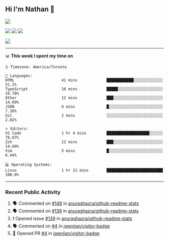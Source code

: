 ## Hi I'm Nathan 👋

![](https://visitor-badge.laobi.icu/badge?page_id=nathan13888.visiter.badge)

[![](https://img.shields.io/badge/OS-Ubuntu-blue?style=flat-square&logo=ubuntu&logoColor=white)](https://en.wikipedia.org/wiki/Linux)
[![](https://img.shields.io/badge/Editor-VSCodeInsiders-blue?style=flat-square&logo=visual-studio-code&logoColor=white)](https://code.visualstudio.com/)
[![](https://img.shields.io/badge/Editor-Neovim-blue?style=flat-square&logo=vim&logoColor=white)](https://github.com/neovim/neovim)

![](https://github-readme-stats.vercel.app/api?username=Nathan13888&show_icons=true&theme=dracula&hide=["stars"]&count_private=true)

<!--![](https://github-readme-stats.vercel.app/api/top-langs/?username=Nathan13888)-->

---

<!--### 📊 Weekly Development Breakdown-->
<!--START_SECTION:waka-->
📊 **This week I spent my time on** 

```text
⌚︎ Timezone: America/Toronto

💬 Languages: 
HTML                     41 mins             ████████████░░░░░░░░░░░░░   51.2% 
TypeScript               16 mins             █████░░░░░░░░░░░░░░░░░░░░   19.78% 
Other                    12 mins             ███░░░░░░░░░░░░░░░░░░░░░░   14.69% 
JSON                     6 mins              █░░░░░░░░░░░░░░░░░░░░░░░░   7.38% 
Git                      2 mins              ░░░░░░░░░░░░░░░░░░░░░░░░░   2.82%

🔥 Editors: 
VS Code                  1 hr 4 mins         ███████████████████░░░░░░   78.87% 
Zsh                      12 mins             ███░░░░░░░░░░░░░░░░░░░░░░   14.69% 
Vim                      5 mins              █░░░░░░░░░░░░░░░░░░░░░░░░   6.44%

💻 Operating Systems: 
Linux                    1 hr 21 mins        █████████████████████████   100.0%

```


<!--END_SECTION:waka-->

---

### Recent Public Activity

<!--START_SECTION:activity-->
1. 🗣 Commented on [#148](https://github.com//anuraghazra/github-readme-stats/issues/148) in [anuraghazra/github-readme-stats](https://github.com//anuraghazra/github-readme-stats)
2. 🗣 Commented on [#139](https://github.com//anuraghazra/github-readme-stats/issues/139) in [anuraghazra/github-readme-stats](https://github.com//anuraghazra/github-readme-stats)
3. ❗️ Opened issue [#139](https://github.com//anuraghazra/github-readme-stats/issues/139) in [anuraghazra/github-readme-stats](https://github.com//anuraghazra/github-readme-stats)
4. 🗣 Commented on [#4](https://github.com//jwenjian/visitor-badge/issues/4) in [jwenjian/visitor-badge](https://github.com//jwenjian/visitor-badge)
5. 💪 Opened PR [#4](https://github.com//jwenjian/visitor-badge/pull/4) in [jwenjian/visitor-badge](https://github.com//jwenjian/visitor-badge)
<!--END_SECTION:activity-->
